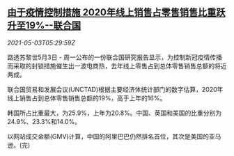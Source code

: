 <!--1620019863000-->
[由于疫情控制措施 2020年线上销售占零售销售比重跃升至19%--联合国](https://cn.reuters.com/article/un-covid-online-retail-0503-idCNKBS2CK088)
------

<div><i>2021-05-03T05:29:59Z</i></div><p>路透苏黎世5月3日 - 周一公布的一份联合国研究报告显示，为控制新冠疫情传播而采取的封锁措施催生出一波电商热，去年线上零售占到总体零售销售总额的将近两成。</p><p>联合国贸易和发展会议(UNCTAD)根据主要经济体统计部门的数字估算，2020年线上销售占到总体零售销售总额的19%，高于上年的16%。</p><p>韩国所占比重最大，为25.9%，上年为20.8%。中国、英国和美国的比重分别为24.9%、23.3%和14.0%。</p><p>以网站成交金额(GMV)计算，中国的阿里巴巴仍然排名首位，其次是美国的亚马逊。(完)</p>
